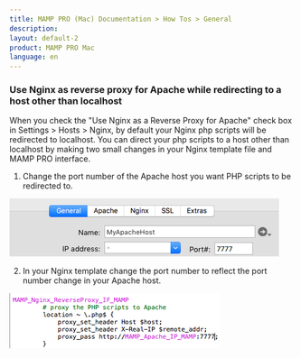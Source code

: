 ```yaml
---
title: MAMP PRO (Mac) Documentation > How Tos > General
description: 
layout: default-2
product: MAMP PRO Mac
language: en
---
```


### Use Nginx as reverse proxy for Apache while redirecting to a host other than localhost

When you check the "Use Nginx as a Reverse Proxy for Apache" check box in Settings > Hosts > Nginx, by default your Nginx php scripts will be redirected to localhost. You can direct your php scripts to a host other than localhost by making two small changes in your Nginx template file and MAMP PRO interface.

1. Change the port number of the Apache host you want PHP scripts to be redirected to.

![MAMP](/en/MAMP-PRO-Mac/How-Tos/General/changePort.png)

2. In your Nginx template change the port number to reflect the port number change in your Apache host.

![MAMP](/en/MAMP-PRO-Mac/How-Tos/General/templatePort.png)





